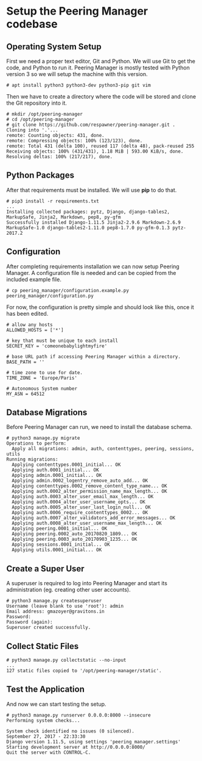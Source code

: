 # Setup the Peering Manager codebase

## Operating System Setup

First we need a proper text editor, Git and Python.
We will use Git to get the code, and Python to run it.
Peering Manager is mostly tested with Python version 3 so we will setup the
machine with this version.

```
# apt install python3 python3-dev python3-pip git vim
```

Then we have to create a directory where the code will be stored and clone the
Git repository into it.
```
# mkdir /opt/peering-manager
# cd /opt/peering-manager
# git clone https://github.com/respawner/peering-manager.git .
Cloning into '.'...
remote: Counting objects: 431, done.
remote: Compressing objects: 100% (123/123), done.
remote: Total 431 (delta 100), reused 117 (delta 48), pack-reused 255
Receiving objects: 100% (431/431), 1.18 MiB | 593.00 KiB/s, done.
Resolving deltas: 100% (217/217), done.
```

## Python Packages

After that requirements must be installed. We will use **pip** to do that.
```
# pip3 install -r requirements.txt
...
Installing collected packages: pytz, Django, django-tables2, MarkupSafe, Jinja2, Markdown, pep8, py-gfm
Successfully installed Django-1.11.5 Jinja2-2.9.6 Markdown-2.6.9 MarkupSafe-1.0 django-tables2-1.11.0 pep8-1.7.0 py-gfm-0.1.3 pytz-2017.2
```

## Configuration

After completing requirements installation we can now setup Peering Manager.
A configuration file is needed and can be copied from the included example
file.
```
# cp peering_manager/configuration.example.py peering_manager/configuration.py
```

For now, the configuration is pretty simple and should look like this, once it has been edited.
```
# allow any hosts
ALLOWED_HOSTS = ['*']

# key that must be unique to each install
SECRET_KEY = 'comeonebabylightmyfire'

# base URL path if accessing Peering Manager within a directory.
BASE_PATH = ''

# time zone to use for date.
TIME_ZONE = 'Europe/Paris'

# Autonomous System number
MY_ASN = 64512
```

## Database Migrations

Before Peering Manager can run, we need to install the database schema.
```
# python3 manage.py migrate
Operations to perform:
  Apply all migrations: admin, auth, contenttypes, peering, sessions, utils
Running migrations:
  Applying contenttypes.0001_initial... OK
  Applying auth.0001_initial... OK
  Applying admin.0001_initial... OK
  Applying admin.0002_logentry_remove_auto_add... OK
  Applying contenttypes.0002_remove_content_type_name... OK
  Applying auth.0002_alter_permission_name_max_length... OK
  Applying auth.0003_alter_user_email_max_length... OK
  Applying auth.0004_alter_user_username_opts... OK
  Applying auth.0005_alter_user_last_login_null... OK
  Applying auth.0006_require_contenttypes_0002... OK
  Applying auth.0007_alter_validators_add_error_messages... OK
  Applying auth.0008_alter_user_username_max_length... OK
  Applying peering.0001_initial... OK
  Applying peering.0002_auto_20170820_1809... OK
  Applying peering.0003_auto_20170903_1235... OK
  Applying sessions.0001_initial... OK
  Applying utils.0001_initial... OK
```

## Create a Super User

A superuser is required to log into Peering Manager and start its
administration (eg. creating other user accounts).
```
# python3 manage.py createsuperuser
Username (leave blank to use 'root'): admin
Email address: gmazoyer@gravitons.in
Password:
Password (again):
Superuser created successfully.
```

## Collect Static Files

```
# python3 manage.py collectstatic --no-input
...
127 static files copied to '/opt/peering-manager/static'.
```

## Test the Application

And now we can start testing the setup.
```
# python3 manage.py runserver 0.0.0.0:8000 --insecure
Performing system checks...

System check identified no issues (0 silenced).
September 27, 2017 - 22:33:30
Django version 1.11.5, using settings 'peering_manager.settings'
Starting development server at http://0.0.0.0:8000/
Quit the server with CONTROL-C.
```
